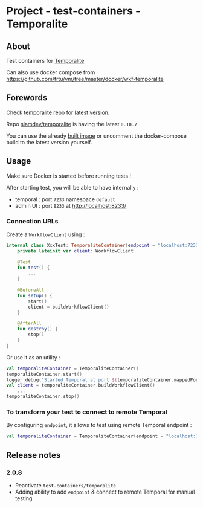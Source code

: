 # Project - test-containers - Temporalite

## About

Test containers for [Temporalite](https://github.com/temporalio/temporalite)

Can also use docker compose from https://github.com/frtu/vm/tree/master/docker/wkf-temporalite

## Forewords

Check [temporalite repo](https://github.com/temporalio/temporalite) for [latest version](https://github.com/temporalio/temporalite/releases).

Repo [slamdev/temporalite](https://github.com/slamdev/temporalite-container-image) is having the latest `0.10.7`

You can use the already [built image](https://hub.docker.com/r/slamdev/temporalite/tags) or uncomment the docker-compose build to the latest version yourself.

## Usage

Make sure Docker is started before running tests !

After starting test, you will be able to have internally :

* temporal : port ```7233``` namespace ```default```
* admin UI : port ```8233``` at [http://localhost:8233/](http://localhost:8233/)

### Connection URLs

Create a `WorkflowClient` using :

```kotlin
internal class XxxTest: TemporaliteContainer(endpoint = "localhost:7233") {
    private lateinit var client: WorkflowClient

    @Test
    fun test() {
        ...
    }
    
    @BeforeAll
    fun setup() {
        start()
        client = buildWorkflowClient()
    }

    @AfterAll
    fun destroy() {
        stop()
    }
}
```

Or use it as an utility :

```kotlin
val temporaliteContainer = TemporaliteContainer()
temporaliteContainer.start()
logger.debug("Started Temporal at port ${temporaliteContainer.mappedPortTemporal}")
val client = temporaliteContainer.buildWorkflowClient()
    ...
temporaliteContainer.stop()
```

### To transform your test to connect to remote Temporal

By configuring `endpoint`, it allows to test using remote Temporal endpoint :

```kotlin
val temporaliteContainer = TemporaliteContainer(endpoint = "localhost:7233")
```

## Release notes

### 2.0.8

* Reactivate `test-containers/temporalite`
* Adding ability to add `endpoint` & connect to remote Temporal for manual testing
